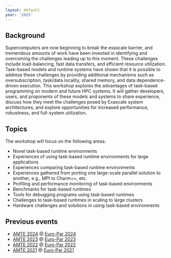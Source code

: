 ```yaml
---
layout: default
year: '2025'
---
```


<!-- Debug information -->
<!-- <p>Current page year: {{ page.year }}</p>
<p>Available years: {{ site.data.years | map: "year" | join: ", " }}</p> -->
<!-- <p>Data structure: {{ site.data.years | jsonify }}</p> -->
<!-- <p>Data structure: {{ site.data.years["2025"] | jsonify }}</p> -->
<!-- <p>Data structure: {{ site.data.years[page.year] | jsonify }}</p> -->

<!-- <script>
  window.location.href = "/years/{{ site.current_year }}";
</script>

<h1>AMTE Workshop Series</h1>
<p>Redirecting to the current workshop...</p>
<p><a href="/years/{{ site.current_year }}">Click here if not redirected automatically</a></p> -->

<!-- ## Past Workshops
{% for year in site.data.years reversed %}
  {% if year.path contains "index.md" %}
    <a href="{{ year.url }}">{{ site.data.years[year.year].config.acronym }}</a><br>
  {% endif %}
{% endfor %} -->

## Background
Supercomputers are now beginning to break the exascale barrier, and tremendous amounts of work have been invested in identifying and overcoming the challenges leading up to this moment. These challenges include load-balancing, fast data transfers, and efficient resource utilization. Task-based models and runtime systems have shown that it is possible to address these challenges by providing additional mechanisms such as oversubscription, task/data locality, shared memory, and data dependence-driven execution.
This workshop explores the advantages of task-based programming on modern and future HPC systems. It will gather developers, users, and proponents of these models and systems to share experience, discuss how they meet the challenges posed by Exascale system architectures, and explore opportunities for increased performance, robustness, and full-system utilization.

## Topics
The workshop will focus on the following areas:

* Novel task-based runtime environments
* Experiences of using task-based runtime environments for large applications
* Experiences comparing task-based runtime environments
* Experiences gathered from porting one large-scale parallel solution to another, e.g., MPI to Charm++, etc.
* Profiling and performance monitoring of task-based environments
* Benchmarks for task-based runtimes
* Tools for debugging programs using task-based runtimes
* Challenges to task-based runtimes in scaling to large clusters
* Hardware challenges and solutions in using task-based environments


## Previous events

* [AMTE 2024](https://amte2024.github.io/) @ [Euro-Par 2024](https://2024.euro-par.org/)
* [AMTE 2023](https://amte2023.stellar-group.org/) @ [Euro-Par 2023](https://2023.euro-par.org/)
* [AMTE 2022](https://amte2022.stellar-group.org/) @ [Euro-Par 2022](https://2022.euro-par.org/)
* [AMTE 2021](https://amte2021.stellar-group.org/) @ [Euro-Par 2021](https://2021.euro-par.org/)
